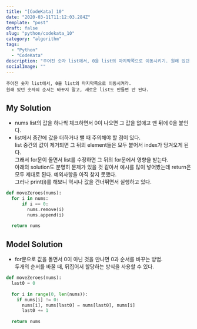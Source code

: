 ```yaml
---
title: "[CodeKata] 10"
date: "2020-03-11T11:12:03.284Z"
template: "post"
draft: false
slug: "python/codekata_10"
category: "algorithm"
tags:
  - "Python"
  - "CodeKata"
description: "주어진 숫자 list에서, 0을 list의 마지막쪽으로 이동시키기. 원래 있던 숫자의 순서는 바꾸지 않기."
socialImage: ""
---
```



```
주어진 숫자 list에서, 0을 list의 마지막쪽으로 이동시켜라.
원래 있던 숫자의 순서는 바꾸지 말고, 새로운 list도 만들면 안 된다.
```

## My Solution
* nums list의 값을 하나씩 체크하면서 0이 나오면 그 값을 없애고 맨 뒤에 0을 붙인다.
* list에서 중간에 값을 더하거나 뺄 때 주의해야 할 점이 있다.\
list 중간의 값이 제거되면 그 뒤의 element들은 모두 붙어서 index가 당겨오게 된다.\
그래서 for문이 돌면서 list를 수정하면 그 뒤의 for문에서 영향을 받는다.\
아래의 solution도 분명히 문제가 있을 것 같아서 예시를 많이 넣어봤는데 return은 모두 제대로 된다. 예외사항을 아직 찾지 못했다.\
그러나 print(i)를 해보니 역시나 값을 건너뛰면서 실행하고 있다.

```python
def moveZeroes(nums):
  for i in nums:
      if i == 0:
        nums.remove(i)
        nums.append(i)
         
  return nums
```

## Model Solution
* for문으로 값을 돌면서 0이 아닌 것을 만나면 0과 순서를 바꾸는 방법.\
두개의 순서를 바꿀 때, 뒤집어서 할당하는 방식을 사용할 수 있다.

```python
def moveZeroes(nums):
  last0 = 0
  
  for i in range(0, len(nums)):
    if nums[i] != 0:
      nums[i], nums[last0] = nums[last0], nums[i]
      last0 += 1
      
  return nums
```
